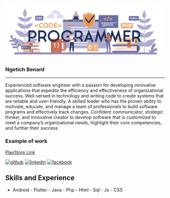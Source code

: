 
![Design and development](https://github.com/kibson/Vehicle-Booking-System/blob/master/cccc.jpg)

### Ngetich Benard
___________________________________________________________________________________________________________________________________________________________________________________

Experienced software engineer with a passion for developing innovative applications that expedite the efficiency and effectiveness of organizational success. Well-versed in technology and writing code to create systems that are reliable and user-friendly. A skilled leader who has the proven ability to motivate, educate, and manage a team of professionals to build software programs and effectively track changes. Confident communicator, strategic thinker, and innovative creator to develop software that is customized to meet a company’s organizational needs, highlight their core competencies, and further their success

### Example of work


<a href="https://play.google.com/store/apps/details?id=com.kibsonapp.comedyhub">PlayStore Link</a>



[<img src='https://cdn.jsdelivr.net/npm/simple-icons@3.0.1/icons/github.svg' alt='github' height='40'>](https://github.com/kibson)  [<img src='https://cdn.jsdelivr.net/npm/simple-icons@3.0.1/icons/linkedin.svg' alt='linkedin' height='40'>](https://www.linkedin.com/in/kibson-ngetich/)  [<img src='https://cdn.jsdelivr.net/npm/simple-icons@3.0.1/icons/facebook.svg' alt='facebook' height='40'>](https://www.facebook.com/kngetich)  

## Skills and Experience
  - Android         - Flutter      - Java    - Php             - Html         - Sql   - Js              - CSS
